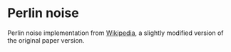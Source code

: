 # Perlin noise
Perlin noise implementation from [Wikipedia](https://en.wikipedia.org/wiki/Perlin_noise), a slightly modified version of the original paper version.
